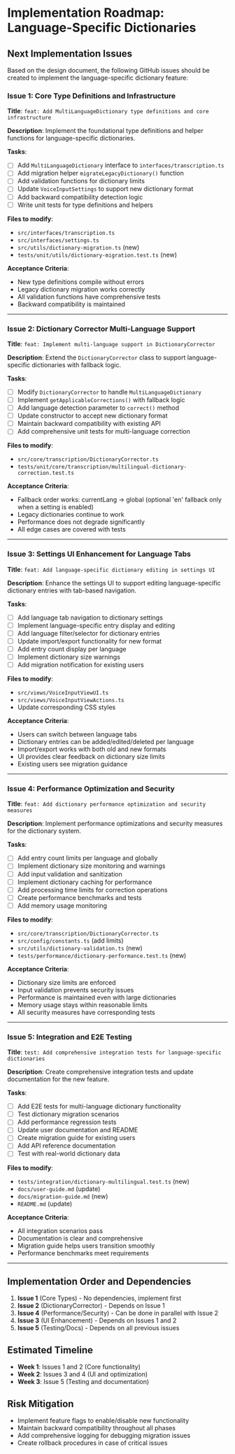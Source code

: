 # Implementation Roadmap: Language-Specific Dictionaries

## Next Implementation Issues

Based on the design document, the following GitHub issues should be created to implement the language-specific dictionary feature:

### Issue 1: Core Type Definitions and Infrastructure
**Title**: `feat: Add MultiLanguageDictionary type definitions and core infrastructure`

**Description**:
Implement the foundational type definitions and helper functions for language-specific dictionaries.

**Tasks**:
- [ ] Add `MultiLanguageDictionary` interface to `interfaces/transcription.ts`
- [ ] Add migration helper `migrateLegacyDictionary()` function
- [ ] Add validation functions for dictionary limits
- [ ] Update `VoiceInputSettings` to support new dictionary format
- [ ] Add backward compatibility detection logic
- [ ] Write unit tests for type definitions and helpers

**Files to modify**:
- `src/interfaces/transcription.ts`
- `src/interfaces/settings.ts`
- `src/utils/dictionary-migration.ts` (new)
- `tests/unit/utils/dictionary-migration.test.ts` (new)

**Acceptance Criteria**:
- New type definitions compile without errors
- Legacy dictionary migration works correctly
- All validation functions have comprehensive tests
- Backward compatibility is maintained

---

### Issue 2: Dictionary Corrector Multi-Language Support
**Title**: `feat: Implement multi-language support in DictionaryCorrector`

**Description**:
Extend the `DictionaryCorrector` class to support language-specific dictionaries with fallback logic.

**Tasks**:
- [ ] Modify `DictionaryCorrector` to handle `MultiLanguageDictionary`
- [ ] Implement `getApplicableCorrections()` with fallback logic
- [ ] Add language detection parameter to `correct()` method
- [ ] Update constructor to accept new dictionary format
- [ ] Maintain backward compatibility with existing API
- [ ] Add comprehensive unit tests for multi-language correction

**Files to modify**:
- `src/core/transcription/DictionaryCorrector.ts`
- `tests/unit/core/transcription/multilingual-dictionary-correction.test.ts`

**Acceptance Criteria**:
- Fallback order works: currentLang → global (optional 'en' fallback only when a setting is enabled)
- Legacy dictionaries continue to work
- Performance does not degrade significantly
- All edge cases are covered with tests

---

### Issue 3: Settings UI Enhancement for Language Tabs
**Title**: `feat: Add language-specific dictionary editing in settings UI`

**Description**:
Enhance the settings UI to support editing language-specific dictionary entries with tab-based navigation.

**Tasks**:
- [ ] Add language tab navigation to dictionary settings
- [ ] Implement language-specific entry display and editing
- [ ] Add language filter/selector for dictionary entries
- [ ] Update import/export functionality for new format
- [ ] Add entry count display per language
- [ ] Implement dictionary size warnings
- [ ] Add migration notification for existing users

**Files to modify**:
- `src/views/VoiceInputViewUI.ts`
- `src/views/VoiceInputViewActions.ts`
- Update corresponding CSS styles

**Acceptance Criteria**:
- Users can switch between language tabs
- Dictionary entries can be added/edited/deleted per language
- Import/export works with both old and new formats
- UI provides clear feedback on dictionary size limits
- Existing users see migration guidance

---

### Issue 4: Performance Optimization and Security
**Title**: `feat: Add dictionary performance optimization and security measures`

**Description**:
Implement performance optimizations and security measures for the dictionary system.

**Tasks**:
- [ ] Add entry count limits per language and globally
- [ ] Implement dictionary size monitoring and warnings
- [ ] Add input validation and sanitization
- [ ] Implement dictionary caching for performance
- [ ] Add processing time limits for correction operations
- [ ] Create performance benchmarks and tests
- [ ] Add memory usage monitoring

**Files to modify**:
- `src/core/transcription/DictionaryCorrector.ts`
- `src/config/constants.ts` (add limits)
- `src/utils/dictionary-validation.ts` (new)
- `tests/performance/dictionary-performance.test.ts` (new)

**Acceptance Criteria**:
- Dictionary size limits are enforced
- Input validation prevents security issues
- Performance is maintained even with large dictionaries
- Memory usage stays within reasonable limits
- All security measures have corresponding tests

---

### Issue 5: Integration and E2E Testing
**Title**: `test: Add comprehensive integration tests for language-specific dictionaries`

**Description**:
Create comprehensive integration tests and update documentation for the new feature.

**Tasks**:
- [ ] Add E2E tests for multi-language dictionary functionality
- [ ] Test dictionary migration scenarios
- [ ] Add performance regression tests
- [ ] Update user documentation and README
- [ ] Create migration guide for existing users
- [ ] Add API reference documentation
- [ ] Test with real-world dictionary data

**Files to modify**:
- `tests/integration/dictionary-multilingual.test.ts` (new)
- `docs/user-guide.md` (update)
- `docs/migration-guide.md` (new)
- `README.md` (update)

**Acceptance Criteria**:
- All integration scenarios pass
- Documentation is clear and comprehensive
- Migration guide helps users transition smoothly
- Performance benchmarks meet requirements

---

## Implementation Order and Dependencies

1. **Issue 1** (Core Types) - No dependencies, implement first
2. **Issue 2** (DictionaryCorrector) - Depends on Issue 1
3. **Issue 4** (Performance/Security) - Can be done in parallel with Issue 2
4. **Issue 3** (UI Enhancement) - Depends on Issues 1 and 2
5. **Issue 5** (Testing/Docs) - Depends on all previous issues

## Estimated Timeline

- **Week 1**: Issues 1 and 2 (Core functionality)
- **Week 2**: Issues 3 and 4 (UI and optimization)  
- **Week 3**: Issue 5 (Testing and documentation)

## Risk Mitigation

- Implement feature flags to enable/disable new functionality
- Maintain backward compatibility throughout all phases
- Add comprehensive logging for debugging migration issues
- Create rollback procedures in case of critical issues
